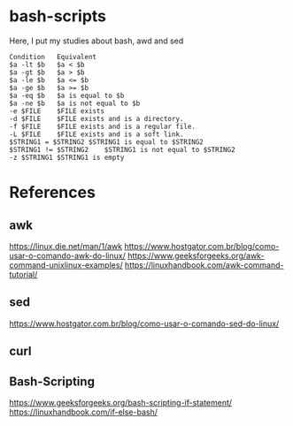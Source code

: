 # bash-scripts
Here, I put my studies about bash, awd and sed

```
Condition	Equivalent
$a -lt $b	$a < $b
$a -gt $b	$a > $b
$a -le $b	$a <= $b
$a -ge $b	$a >= $b
$a -eq $b	$a is equal to $b
$a -ne $b	$a is not equal to $b
-e $FILE	$FILE exists
-d $FILE	$FILE exists and is a directory.
-f $FILE	$FILE exists and is a regular file.
-L $FILE	$FILE exists and is a soft link.
$STRING1 = $STRING2	$STRING1 is equal to $STRING2
$STRING1 != $STRING2	$STRING1 is not equal to $STRING2
-z $STRING1	$STRING1 is empty
```
# References

## awk
https://linux.die.net/man/1/awk
https://www.hostgator.com.br/blog/como-usar-o-comando-awk-do-linux/
https://www.geeksforgeeks.org/awk-command-unixlinux-examples/
https://linuxhandbook.com/awk-command-tutorial/


## sed
https://www.hostgator.com.br/blog/como-usar-o-comando-sed-do-linux/

## curl

## Bash-Scripting 
https://www.geeksforgeeks.org/bash-scripting-if-statement/
https://linuxhandbook.com/if-else-bash/



